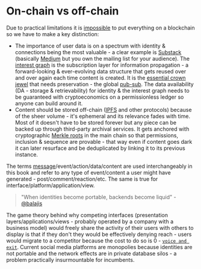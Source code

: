 # On-chain vs off-chain

Due to practical limitations it is [impossible](web_scale.md) to put everything on a blockchain so we have to make a key distinction:
- The importance of user data is on a spectrum with identity & connections being the most valuable - a clear example is [Substack](https://en.wikipedia.org/wiki/Substack) (basically [Medium](https://en.wikipedia.org/wiki/Medium_(website)) but you own the mailing list for your audience). The [interest graph](https://en.wikipedia.org/wiki/Interest_graph) is the subscription layer for information propagation - a forward-looking & ever-evolving data structure that gets reused over and over again each time content is created. It is the [essential crown jewel](https://twitter.com/balajis/status/1162539429484871681) that needs preservation - the global [pub-sub](https://en.wikipedia.org/wiki/Publish%E2%80%93subscribe_pattern). The data availability (DA - storage & retrievability) for identity & the interest graph needs to be guaranteed with cryptoeconomics on a permissionless ledger so anyone can build around it.
- Content should be stored off-chain ([IPFS](https://en.wikipedia.org/wiki/InterPlanetary_File_System) and other protocols) because of the sheer volume - it's ephemeral and its relevance fades with time. Most of it doesn't have to be stored forever but any piece can be backed up through third-party archival services. It gets anchored with cryptographic [Merkle roots](https://en.wikipedia.org/wiki/Merkle_tree) in the main chain so that permissions, inclusion & sequence are provable - that way even if content goes dark it can later resurface and be deduplicated by linking it to its previous instance.

The terms [message](../implementation/ecosystem/messages.md)/event/action/data/content are used interchangeably in this book and refer to any type of event/content a user might have generated - post/comment/reaction/etc. The same is true for interface/platform/application/view.

> "When identities become portable, backends become liquid" - [@balajis](https://twitter.com/coconidodev/status/1504850437727571974)

The game theory behind why competing interfaces (presentation layers/applications/views - probably operated by a company with a business model) would freely share the activity of their users with others to display is that if they don't they would be effectively denying reach - users would migrate to a competitor because the cost to do so is 0 - [`voice and exit`](https://en.wikipedia.org/wiki/Exit,_Voice,_and_Loyalty_Model). Current social media platforms are monopolies because identities are not portable and the network effects are in private database silos - a problem practically insurmountable for incumbents.
